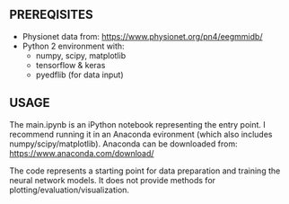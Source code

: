 ## PREREQISITES
- Physionet data from: https://www.physionet.org/pn4/eegmmidb/
- Python 2 environment with:
	- numpy, scipy, matplotlib
	- tensorflow & keras
	- pyedflib (for data input)


## USAGE

The main.ipynb is an iPython notebook representing the entry point. 
I recommend running it in an Anaconda evironment (which also includes numpy/scipy/matplotlib).
Anaconda can be downloaded from: https://www.anaconda.com/download/

The code represents a starting point for data preparation and training the neural network models.
It does not provide methods for plotting/evaluation/visualization.

